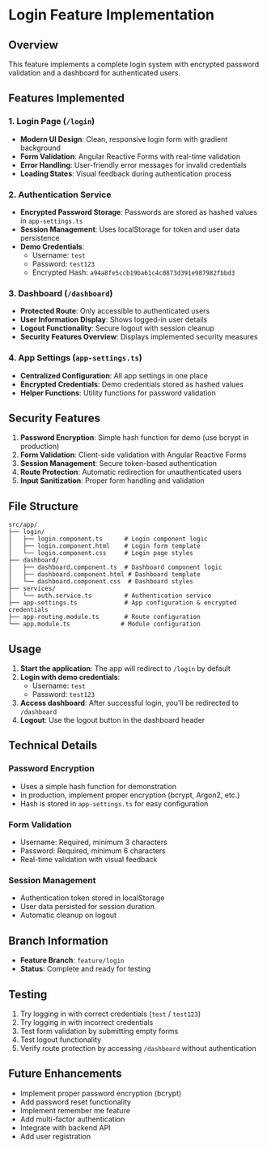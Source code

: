 # Login Feature Implementation

## Overview
This feature implements a complete login system with encrypted password validation and a dashboard for authenticated users.

## Features Implemented

### 1. Login Page (`/login`)
- **Modern UI Design**: Clean, responsive login form with gradient background
- **Form Validation**: Angular Reactive Forms with real-time validation
- **Error Handling**: User-friendly error messages for invalid credentials
- **Loading States**: Visual feedback during authentication process

### 2. Authentication Service
- **Encrypted Password Storage**: Passwords are stored as hashed values in `app-settings.ts`
- **Session Management**: Uses localStorage for token and user data persistence
- **Demo Credentials**: 
  - Username: `test`
  - Password: `test123`
  - Encrypted Hash: `a94a8fe5ccb19ba61c4c0873d391e987982fbbd3`

### 3. Dashboard (`/dashboard`)
- **Protected Route**: Only accessible to authenticated users
- **User Information Display**: Shows logged-in user details
- **Logout Functionality**: Secure logout with session cleanup
- **Security Features Overview**: Displays implemented security measures

### 4. App Settings (`app-settings.ts`)
- **Centralized Configuration**: All app settings in one place
- **Encrypted Credentials**: Demo credentials stored as hashed values
- **Helper Functions**: Utility functions for password validation

## Security Features

1. **Password Encryption**: Simple hash function for demo (use bcrypt in production)
2. **Form Validation**: Client-side validation with Angular Reactive Forms
3. **Session Management**: Secure token-based authentication
4. **Route Protection**: Automatic redirection for unauthenticated users
5. **Input Sanitization**: Proper form handling and validation

## File Structure

```
src/app/
├── login/
│   ├── login.component.ts      # Login component logic
│   ├── login.component.html    # Login form template
│   └── login.component.css     # Login page styles
├── dashboard/
│   ├── dashboard.component.ts  # Dashboard component logic
│   ├── dashboard.component.html # Dashboard template
│   └── dashboard.component.css  # Dashboard styles
├── services/
│   └── auth.service.ts         # Authentication service
├── app-settings.ts             # App configuration & encrypted credentials
├── app-routing.module.ts       # Route configuration
└── app.module.ts              # Module configuration
```

## Usage

1. **Start the application**: The app will redirect to `/login` by default
2. **Login with demo credentials**:
   - Username: `test`
   - Password: `test123`
3. **Access dashboard**: After successful login, you'll be redirected to `/dashboard`
4. **Logout**: Use the logout button in the dashboard header

## Technical Details

### Password Encryption
- Uses a simple hash function for demonstration
- In production, implement proper encryption (bcrypt, Argon2, etc.)
- Hash is stored in `app-settings.ts` for easy configuration

### Form Validation
- Username: Required, minimum 3 characters
- Password: Required, minimum 6 characters
- Real-time validation with visual feedback

### Session Management
- Authentication token stored in localStorage
- User data persisted for session duration
- Automatic cleanup on logout

## Branch Information
- **Feature Branch**: `feature/login`
- **Status**: Complete and ready for testing

## Testing
1. Try logging in with correct credentials (`test` / `test123`)
2. Try logging in with incorrect credentials
3. Test form validation by submitting empty forms
4. Test logout functionality
5. Verify route protection by accessing `/dashboard` without authentication

## Future Enhancements
- Implement proper password encryption (bcrypt)
- Add password reset functionality
- Implement remember me feature
- Add multi-factor authentication
- Integrate with backend API
- Add user registration 